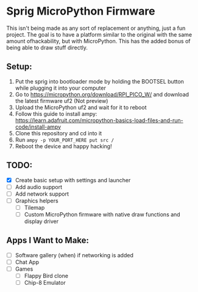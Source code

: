 # Sprig MicroPython Firmware

This isn't being made as any sort of replacement or anything, just a fun project. The goal is to have a platform similar to the original with the same amount ofhackability, but with MicroPython. This has the added bonus of being able to draw stuff directly.

## Setup:
1. Put the sprig into bootloader mode by holding the BOOTSEL button while plugging it into your computer
2. Go to https://micropython.org/download/RPI_PICO_W/ and download the latest firmware uf2 (Not preview)
3. Upload the MicroPython uf2 and wait for it to reboot
4. Follow this guide to install ampy: https://learn.adafruit.com/micropython-basics-load-files-and-run-code/install-ampy
5. Clone this repository and cd into it
6. Run `ampy -p YOUR_PORT_HERE put src /`
7. Reboot the device and happy hacking!

## TODO:
- [x] Create basic setup with settings and launcher
- [ ] Add audio support
- [ ] Add network support
- [ ] Graphics helpers
    - [ ] Tilemap
    - [ ] Custom MicroPython firmware with native draw functions and display driver

## Apps I Want to Make:
- [ ] Software gallery (when) if networking is added
- [ ] Chat App
- [ ] Games
    - [ ] Flappy Bird clone
    - [ ] Chip-8 Emulator
